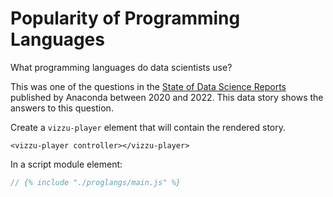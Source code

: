 # Popularity of Programming Languages

What programming languages do data scientists use?

This was one of the questions in the
[State of Data Science Reports](https://www.anaconda.com/state-of-data-science-report-2022)
published by Anaconda between 2020 and 2022. This data story shows the answers
to this question.

<vizzu-player controller></vizzu-player>

<script type="module" src="./main.js"></script>

Create a `vizzu-player` element that will contain the rendered story.

```
<vizzu-player controller></vizzu-player>
```

In a script module element:

```js
// {% include "./proglangs/main.js" %}
```
